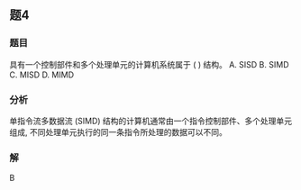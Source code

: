 ## 题4
### 题目
具有一个控制部件和多个处理单元的计算机系统属于 ( ) 结构。
A. SISD B. SIMD C. MISD D. MIMD
### 分析
单指令流多数据流 (SIMD) 结构的计算机通常由一个指令控制部件、多个处理单元组成, 不同处理单元执行的同一条指令所处理的数据可以不同。
### 解
B
